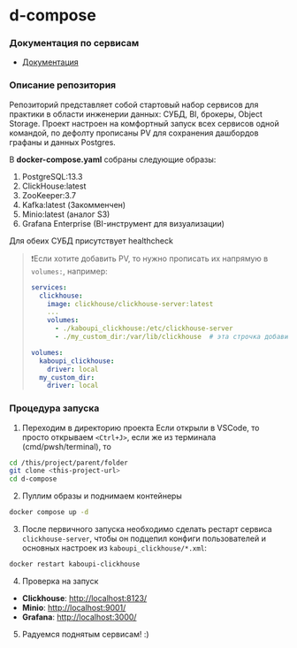 # d-compose

### Документация по сервисам

- [Документация](https://github.com/Kaboupi/d-compose/blob/master/docs/list.md)

### Описание репозитория

Репозиторий представляет собой стартовый набор сервисов для практики в области инженерии данных: СУБД, BI, брокеры, Object Storage.
Проект настроен на комфортный запуск всех сервисов одной командой, по дефолту прописаны PV для сохранения дашбордов графаны и данных Postgres.

В **docker-compose.yaml** собраны следующие образы:
1. PostgreSQL:13.3
2. ClickHouse:latest
3. ZooKeeper:3.7
4. Kafka:latest (Закомменчен)
5. Minio:latest (аналог S3)
6. Grafana Enterprise (BI-инструмент для визуализации)

Для обеих СУБД присутствует healthcheck

> ❗Если хотите добавить PV, то нужно прописать их напрямую в `volumes:`, например:
> ```yaml
> services:
>   clickhouse:
>     image: clickhouse/clickhouse-server:latest
>     ...
>     volumes:
>       - ./kaboupi_clickhouse:/etc/clickhouse-server
>       - ./my_custom_dir:/var/lib/clickhouse  # эта строчка добавит в вашу локальную директорию my_custom_dir все данные клика
> 
> volumes:
>   kaboupi_clickhouse:
>     driver: local
>   my_custom_dir:
>     driver: local
> ```

### Процедура запуска
1. Переходим в директорию проекта
Если открыли в VSCode, то просто открываем `<Ctrl+J>`, если же из терминала (cmd/pwsh/terminal), то
```bash
cd /this/project/parent/folder
git clone <this-project-url>
cd d-compose
```
2. Пуллим образы и поднимаем контейнеры
```bash
docker compose up -d
```
3. После первичного запуска необходимо сделать рестарт сервиса `clickhouse-server`, чтобы он подцепил конфиги пользователей и основных настроек из `kaboupi_clickhouse/*.xml`:
```bash
docker restart kaboupi-clickhouse
```
4. Проверка на запуск
- **Clickhouse**: [http://localhost:8123/](http://localhost:8123/)
- **Minio**: [http://localhost:9001/](http://localhost:9001/)
- **Grafana**: [http://localhost:3000/](http://localhost:3000/)

5. Радуемся поднятым сервисам! :)